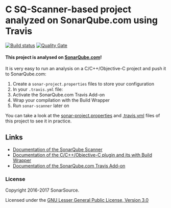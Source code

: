 # C SQ-Scanner-based project analyzed on SonarQube.com using Travis

[![Build status](https://travis-ci.org/SonarSource/sq-com_example_c-sqscanner-travis.svg?branch=master)](https://travis-ci.org/SonarSource/sq-com_example_c-sqscanner-travis) [![Quality Gate](https://sonarqube.com/api/badges/gate?key=com.sonarqube.examples.c-sqscanner-travis-project)](https://sonarqube.com/dashboard/index/com.sonarqube.examples.c-sqscanner-travis-project)

#### This project is analysed on [SonarQube.com](https://sonarqube.com)!

It is very easy to run an analysis on a C/C++/Objective-C project and push it to SonarQube.com:

1. Create a `sonar-project.properties` files to store your configuration
2. In your `.travis.yml` file:
  1. Activate the SonarQube.com Travis Add-on
  2. Wrap your compilation with the Build Wrapper
  3. Run `sonar-scanner` later on

You can take a look at the
[sonar-project.properties](https://github.com/SonarSource/sq-com_example_c-sqscanner-travis/blob/master/sonar-project.properties)
and
[.travis.yml](https://github.com/SonarSource/sq-com_example_c-sqscanner-travis/blob/master/.travis.yml)
files of this project to see it in practice.

## Links

- [Documentation of the SonarQube Scanner](http://redirect.sonarsource.com/doc/install-configure-scanner.html)
- [Documentation of the C/C++/Objective-C plugin and its with Build Wrapper](http://docs.sonarqube.org/x/pwAv)
- [Documentation of the SonarQube.com Travis Add-on](https://docs.travis-ci.com/user/sonarqube/)

### License

Copyright 2016-2017 SonarSource.

Licensed under the [GNU Lesser General Public License, Version 3.0](http://www.gnu.org/licenses/lgpl.txt)